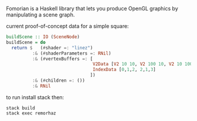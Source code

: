 Fomorian is a Haskell library that lets you produce OpenGL graphics by
manipulating a scene graph.

current proof-of-concept data for a simple square:

```haskell
buildScene :: IO (SceneNode)
buildScene = do
  return $   (#shader =: "linez")
          :& (#shaderParameters =: RNil)
          :& (#vertexBuffers =: [
                                 V2Data [V2 10 10, V2 100 10, V2 10 100, V2 100 100],
                                 IndexData [0,1,2, 2,1,3]
                                ])
          :& (#children =: ())
          :& RNil
```

to run install stack then:

```
stack build
stack exec remorhaz
```
